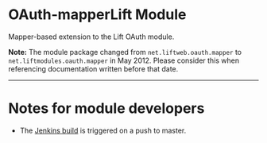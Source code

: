 OAuth-mapperLift Module
========================

Mapper-based extension to the Lift OAuth module.



**Note:** The module package changed from `net.liftweb.oauth.mapper` to `net.liftmodules.oauth.mapper` in May 2012.  Please consider this when referencing documentation written before that date.

---

Notes for module developers
===========================

* The [Jenkins build](https://liftmodules.ci.cloudbees.com/job/oauth-mapper/) is triggered on a push to master.



